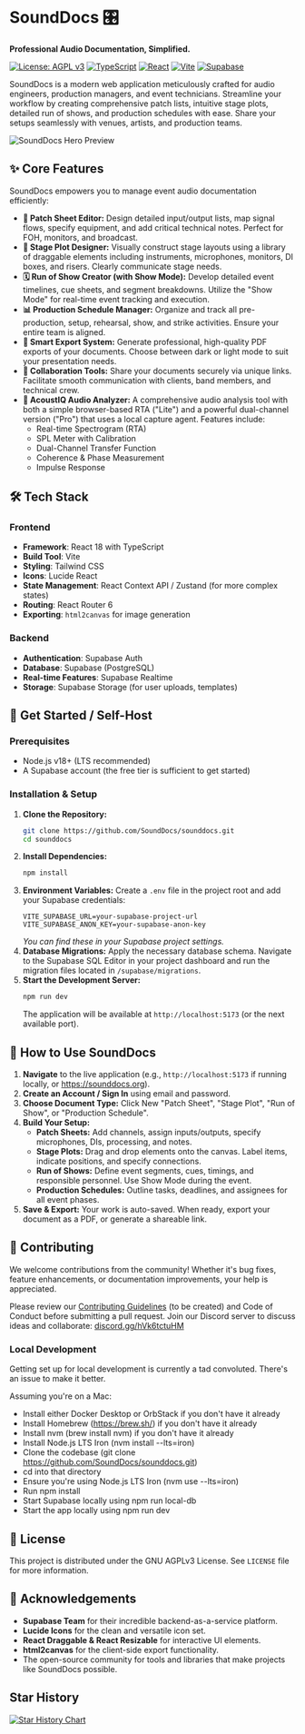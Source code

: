 # SoundDocs 🎛️

**Professional Audio Documentation, Simplified.**

[![License: AGPL v3](https://img.shields.io/badge/License-AGPL_v3-blue.svg)](https://www.gnu.org/licenses/agpl-3.0)
[![TypeScript](https://img.shields.io/badge/TypeScript-5.x-blue.svg)](https://www.typescriptlang.org/)
[![React](https://img.shields.io/badge/React-18-blue.svg)](https://reactjs.org/)
[![Vite](https://img.shields.io/badge/Vite-5.x-purple.svg)](https://vitejs.dev/)
[![Supabase](https://img.shields.io/badge/Supabase-Backend-green.svg)](https://supabase.com/)

SoundDocs is a modern web application meticulously crafted for audio engineers, production managers, and event technicians. Streamline your workflow by creating comprehensive patch lists, intuitive stage plots, detailed run of shows, and production schedules with ease. Share your setups seamlessly with venues, artists, and production teams.

![SoundDocs Hero Preview](https://i.postimg.cc/bJdc5Hmz/Screenshot-2025-06-05-at-19-21-01.png)

## ✨ Core Features

SoundDocs empowers you to manage event audio documentation efficiently:

- **📝 Patch Sheet Editor:**
  Design detailed input/output lists, map signal flows, specify equipment, and add critical technical notes. Perfect for FOH, monitors, and broadcast.
- **🎨 Stage Plot Designer:**
  Visually construct stage layouts using a library of draggable elements including instruments, microphones, monitors, DI boxes, and risers. Clearly communicate stage needs.
- **🗓️ Run of Show Creator (with Show Mode):**
  Develop detailed event timelines, cue sheets, and segment breakdowns. Utilize the "Show Mode" for real-time event tracking and execution.
- **📊 Production Schedule Manager:**
  Organize and track all pre-production, setup, rehearsal, show, and strike activities. Ensure your entire team is aligned.
- **🚀 Smart Export System:**
  Generate professional, high-quality PDF exports of your documents. Choose between dark or light mode to suit your presentation needs.
- **🤝 Collaboration Tools:**
  Share your documents securely via unique links. Facilitate smooth communication with clients, band members, and technical crew.
- **🎤 AcoustIQ Audio Analyzer:**
  A comprehensive audio analysis tool with both a simple browser-based RTA ("Lite") and a powerful dual-channel version ("Pro") that uses a local capture agent. Features include:
  - Real-time Spectrogram (RTA)
  - SPL Meter with Calibration
  - Dual-Channel Transfer Function
  - Coherence & Phase Measurement
  - Impulse Response

## 🛠️ Tech Stack

### Frontend

- **Framework**: React 18 with TypeScript
- **Build Tool**: Vite
- **Styling**: Tailwind CSS
- **Icons**: Lucide React
- **State Management**: React Context API / Zustand (for more complex states)
- **Routing**: React Router 6
- **Exporting**: `html2canvas` for image generation

### Backend

- **Authentication**: Supabase Auth
- **Database**: Supabase (PostgreSQL)
- **Real-time Features**: Supabase Realtime
- **Storage**: Supabase Storage (for user uploads, templates)

## 🚀 Get Started / Self-Host

### Prerequisites

- Node.js v18+ (LTS recommended)
- A Supabase account (the free tier is sufficient to get started)

### Installation & Setup

1.  **Clone the Repository:**
    ```bash
    git clone https://github.com/SoundDocs/sounddocs.git
    cd sounddocs
    ```
2.  **Install Dependencies:**
    ```bash
    npm install
    ```
3.  **Environment Variables:**
    Create a `.env` file in the project root and add your Supabase credentials:
    ```env
    VITE_SUPABASE_URL=your-supabase-project-url
    VITE_SUPABASE_ANON_KEY=your-supabase-anon-key
    ```
    _You can find these in your Supabase project settings._
4.  **Database Migrations:**
    Apply the necessary database schema. Navigate to the Supabase SQL Editor in your project dashboard and run the migration files located in `/supabase/migrations`.
5.  **Start the Development Server:**
    ```bash
    npm run dev
    ```
    The application will be available at `http://localhost:5173` (or the next available port).

## 📖 How to Use SoundDocs

1.  **Navigate** to the live application (e.g., `http://localhost:5173` if running locally, or https://sounddocs.org).
2.  **Create an Account / Sign In** using email and password.
3.  **Choose Document Type:** Click New "Patch Sheet", "Stage Plot", "Run of Show", or "Production Schedule".
4.  **Build Your Setup:**
    - **Patch Sheets:** Add channels, assign inputs/outputs, specify microphones, DIs, processing, and notes.
    - **Stage Plots:** Drag and drop elements onto the canvas. Label items, indicate positions, and specify connections.
    - **Run of Shows:** Define event segments, cues, timings, and responsible personnel. Use Show Mode during the event.
    - **Production Schedules:** Outline tasks, deadlines, and assignees for all event phases.
5.  **Save & Export:** Your work is auto-saved. When ready, export your document as a PDF, or generate a shareable link.

## 🤝 Contributing

We welcome contributions from the community! Whether it's bug fixes, feature enhancements, or documentation improvements, your help is appreciated.

Please review our [Contributing Guidelines](CONTRIBUTING.md) (to be created) and Code of Conduct before submitting a pull request. Join our Discord server to discuss ideas and collaborate: [discord.gg/hVk6tctuHM](https://discord.com/invite/NRcRtyxFQa)

### Local Development

Getting set up for local development is currently a tad convoluted. There's an issue to make it better.

Assuming you're on a Mac:

- Install either Docker Desktop or OrbStack if you don't have it already
- Install Homebrew (https://brew.sh/) if you don't have it already
- Install nvm (brew install nvm) if you don't have it already
- Install Node.js LTS Iron (nvm install --lts=iron)
- Clone the codebase (git clone https://github.com/SoundDocs/sounddocs.git)
- cd into that directory
- Ensure you're using Node.js LTS Iron (nvm use --lts=iron)
- Run npm install
- Start Supabase locally using npm run local-db
- Start the app locally using npm run dev

## 📄 License

This project is distributed under the GNU AGPLv3 License. See `LICENSE` file for more information.

## 🙏 Acknowledgements

- **Supabase Team** for their incredible backend-as-a-service platform.
- **Lucide Icons** for the clean and versatile icon set.
- **React Draggable & React Resizable** for interactive UI elements.
- **html2canvas** for the client-side export functionality.
- The open-source community for tools and libraries that make projects like SoundDocs possible.

## Star History

[![Star History Chart](https://api.star-history.com/svg?repos=SoundDocs/sounddocs&type=Date)](https://star-history.com/#SoundDocs/sounddocs&Date)
